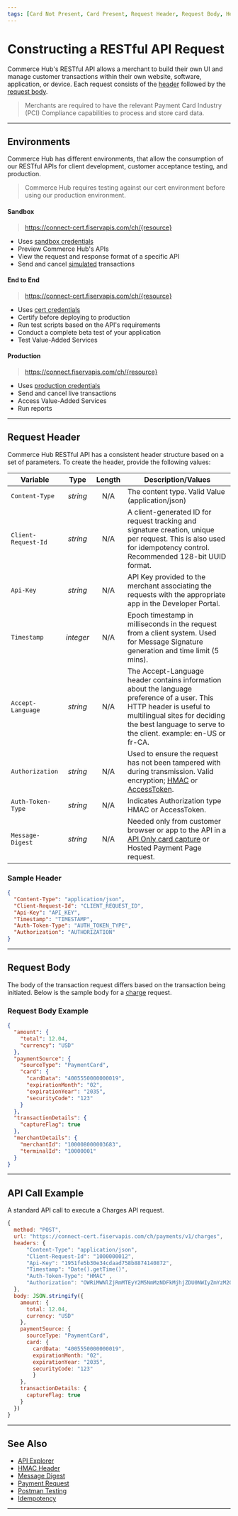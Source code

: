```yaml
---
tags: [Card Not Present, Card Present, Request Header, Request Body, Header, Environments]
---
```


# Constructing a RESTful API Request

Commerce Hub's RESTful API allows a merchant to build their own UI and manage customer transactions within their own website, software, application, or device. Each request consists of the [header](#request-header) followed by the [request body](#request-body).

<!-- theme: warning -->
> Merchants are required to have the relevant Payment Card Industry (PCI) Compliance capabilities to process and store card data.

---

## Environments

Commerce Hub has different environments, that allow the consumption of our RESTful APIs for client development, customer acceptance testing, and production.

<!-- theme: warning -->
> Commerce Hub requires testing against our cert environment before using our production environment.

#### Sandbox

<!--theme: info -->
> https://connect-cert.fiservapis.com/ch/{resource}

- Uses [sandbox credentials](?path=docs/Resources/Guides/Dev-Studio/Key-Management.md)
- Preview Commerce Hub's APIs
- View the request and response format of a specific API
- Send and cancel [simulated](?path=docs/Resources/Guides/Testing/Test-Scripts/Simulator-Scripts.md) transactions

#### End to End

<!--theme: info -->
> https://connect-cert.fiservapis.com/ch/{resource}

- Uses [cert credentials](?path=docs/Resources/Guides/Dev-Studio/Key-Management.md)
- Certify before deploying to production
- Run test scripts based on the API's requirements
- Conduct a complete beta test of your application
- Test Value-Added Services

#### Production

<!--theme: info -->
> https://connect.fiservapis.com/ch/{resource}

- Uses [production credentials](?path=docs/Resources/Guides/Dev-Studio/Key-Management.md)
- Send and cancel live transactions
- Access Value-Added Services
- Run reports

---

## Request Header

Commerce Hub RESTful API has a consistent header structure based on a set of parameters. To create the header, provide the following values:

| Variable | Type | Length | Description/Values |
| -------- | :--: | :------------: | ------------------ |
| `Content-Type` | *string* | N/A | The content type. Valid Value (application/json) |
| `Client-Request-Id` | *string* | N/A | A client-generated ID for request tracking and signature creation, unique per request. This is also used for idempotency control. Recommended 128-bit UUID format. |
| `Api-Key` | *string* | N/A | API Key provided to the merchant associating the requests with the appropriate app in the Developer Portal. |
| `Timestamp` | *integer* | N/A | Epoch timestamp in milliseconds in the request from a client system. Used for Message Signature generation and time limit (5 mins). |
| `Accept-Language` | *string* | N/A | The Accept-Language header contains information about the language preference of a user. This HTTP header is useful to multilingual sites for deciding the best language to serve to the client. example: en-US or fr-CA. |
| `Authorization` | *string* | N/A | Used to ensure the request has not been tampered with during transmission. Valid encryption; [HMAC](?path=docs/Resources/API-Documents/Authentication-Header.md) or [AccessToken](?path=docs/Resources/API-Documents/Security/Credentials.md). |
| `Auth-Token-Type`| *string* | N/A | Indicates Authorization type HMAC or AccessToken.|
| `Message-Digest` | *string* | N/A | Needed only from customer browser or app to the API in a [API Only card capture](?path=docs/Online-Mobile-Digital/Checkout/API/API-Only.md) or Hosted Payment Page request. |

### Sample Header

```json
{
  "Content-Type": "application/json",
  "Client-Request-Id": "CLIENT_REQUEST_ID",
  "Api-Key": "API_KEY",
  "Timestamp": "TIMESTAMP",
  "Auth-Token-Type": "AUTH_TOKEN_TYPE",
  "Authorization": "AUTHORIZATION"
}
```

---

## Request Body

The body of the transaction request differs based on the transaction being initiated. Below is the sample body for a [charge](?path=docs/Resources/API-Documents/Payments/Charges.md) request.

### Request Body Example

```json
{
  "amount": {
    "total": 12.04,
    "currency": "USD"
  },
  "paymentSource": {
    "sourceType": "PaymentCard",
    "card": {
      "cardData": "4005550000000019",
      "expirationMonth": "02",
      "expirationYear": "2035",
      "securityCode": "123"
    }
  },
  "transactionDetails": {
    "captureFlag": true
  },
  "merchantDetails": {
    "merchantId": "100008000003683",
    "terminalId": "10000001"
  }
}
```

---

## API Call Example

A standard API call to execute a Charges API request.

```javascript
{
  method: "POST",
  url: "https://connect-cert.fiservapis.com/ch/payments/v1/charges",
  headers: {
      "Content-Type": "application/json",
      "Client-Request-Id": "1000000012",
      "Api-Key": "1951fe5b30e34cdaad758b8874140872",
      "Timestamp": "Date().getTime()",
      "Auth-Token-Type": "HMAC" ,
      "Authorization": "OWRiMWNlZjRmMTEyY2M5NmMzNDFkMjhjZDU0NWIyZmYzM2Q2YWMyNDE5Nzg5YmVkYzEyZTJjNmUwNDA5OWMyMQ=="
  },
  body: JSON.stringify({
    amount: {
      total: 12.04,
      currency: "USD"
    },
    paymentSource: {
      sourceType: "PaymentCard",
      card: {
        cardData: "4005550000000019",
        expirationMonth: "02",
        expirationYear: "2035",
        securityCode: "123"
        }
    },
    transactionDetails: {
      captureFlag: true
    }
  })
}
```

---

## See Also

- [API Explorer](../api/?type=post&path=/payments/v1/charges)
- [HMAC Header](?path=docs/Resources/API-Documents/Authentication-Header.md)
- [Message Digest](?path=docs/Resources/API-Documents/Message-Digest.md)
- [Payment Request](?path=docs/Resources/API-Documents/Payments/Payments.md)
- [Postman Testing](?path=docs/Resources/Guides/Testing/Postman-Testing.md)
- [Idempotency](?path=docs/Resources/Guides/Idempotency.md)

---
